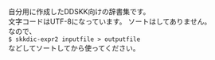 自分用に作成したDDSKK向けの辞書集です。  
文字コードはUTF-8になっています。
ソートはしてありません。  
なので、  
`$ skkdic-expr2 inputfile > outputfile`  
などしてソートしてから使ってください。
